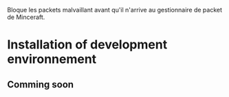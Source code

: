 Bloque les packets malvaillant avant qu'il n'arrive au gestionnaire de packet de Minceraft.
# Installation of development environnement

## Comming soon
